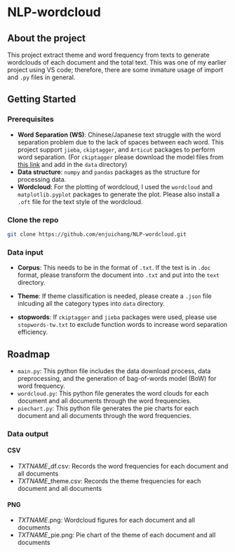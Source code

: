 # NLP-wordcloud

## About the project
This project extract theme and word frequency from texts to generate wordclouds of each document and the total text. This was one of my earlier project using VS code; therefore, there are some inmature usage of import and `.py` files in general.


## Getting Started
### Prerequisites
- **Word Separation (WS)**: Chinese/Japanese text struggle with the word separation problem due to the lack of spaces between each word. This project support `jieba`, `ckiptagger`, and `Articut` packages to perform word separation. (For `ckiptagger` please download the model files from [this link](https://github.com/ckiplab/ckiptagger) and add in the `data` directory)
- **Data structure**: `numpy` and `pandas` packages as the structure for processing data.
- **Wordcloud**: For the plotting of wordcloud, I used the `wordcloud` and `matplotlib.pyplot` packages to generate the plot. Please also install a `.oft` file for the text style of the wordcloud.


### Clone the repo
```sh
git clone https://github.com/enjuichang/NLP-wordcloud.git
```

### Data input

- **Corpus**: This needs to be in the format of `.txt`. If the text is in `.doc` format, please transform the document into `.txt` and put into the `text` directory.

- **Theme**: If theme classification is needed, please create a `.json` file inlcuding all the category types into `data` directory.

- **stopwords**: If `ckiptagger` and `jieba` packages were used, please use `stopwords-tw.txt` to exclude function words to increase word separation efficiency.

## Roadmap
- `main.py`: This python file includes the data download process, data preprocessing, and the generation of bag-of-words model (BoW) for word frequency. 
- `wordcloud.py`: This python file generates the word clouds for each document and all documents through the word frequencies.
- `piechart.py`: This python file generates the pie charts for each document and all documents through the word frequencies.

### Data output
#### CSV
- *TXTNAME*_df.csv: Records the word frequencies for each document and all documents
- *TXTNAME*_theme.csv: Records the theme frequencies for each document and all documents
#### PNG
- *TXTNAME*.png: Wordcloud figures for each document and all documents
- *TXTNAME*_pie.png: Pie chart of the theme of each document and all documents
 
